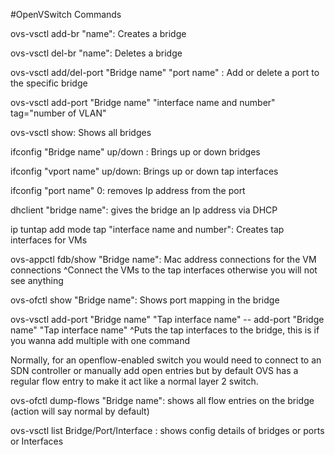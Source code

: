 #OpenVSwitch Commands 

ovs-vsctl add-br "name": Creates a bridge

ovs-vsctl del-br "name": Deletes a bridge

ovs-vsctl add/del-port "Bridge name" "port name" : Add or delete a port to the specific bridge

ovs-vsctl add-port "Bridge name" "interface name and number" tag="number of VLAN"

ovs-vsctl show: Shows all bridges

ifconfig "Bridge name" up/down : Brings up or down bridges

ifconfig "vport name" up/down: Brings up or down tap interfaces

ifconfig "port name" 0: removes Ip address from the port

dhclient "bridge name": gives the bridge an Ip address via DHCP

ip tuntap add mode tap "interface name and number": Creates tap interfaces for VMs 

ovs-appctl fdb/show "Bridge name": Mac address connections for the VM connections
^Connect the VMs to the tap interfaces otherwise you will not see anything

ovs-ofctl show "Bridge name": Shows port mapping in the bridge

ovs-vsctl add-port "Bridge name" "Tap interface name" -- add-port "Bridge name" "Tap interface name"
^Puts the tap interfaces to the bridge, this is if you wanna add multiple with one command

Normally, for an openflow-enabled switch you would need to connect to an SDN controller 
or manually add open entries but by default OVS has a regular flow entry to make it act like a 
normal layer 2 switch.

ovs-ofctl dump-flows "Bridge name": shows all flow entries on the bridge (action will say normal by default)

ovs-vsctl list Bridge/Port/Interface : shows config details of bridges or ports or Interfaces
